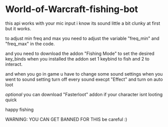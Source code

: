 # World-of-Warcraft-fishing-bot

this api works with your mic input i know its sound little a bit clunky at first but it works.

to adjust min freq and max you need to adjust the variable "freq_min" and "freq_max" in the code.

and you need to download the addon "Fishing Mode" to set the desired key_binds when you installed the addon set 1 keybind to fish and 2 to interact.


and when you go in game u have to change some sound settings when you went to sound setting turn off every sound execpt "Effect"
and turn on auto loot 

*optional* you can download "Fasterloot" addon if your character isnt looting quick

happy fishing

WARNING: YOU CAN GET BANNED FOR THIS be careful :)

